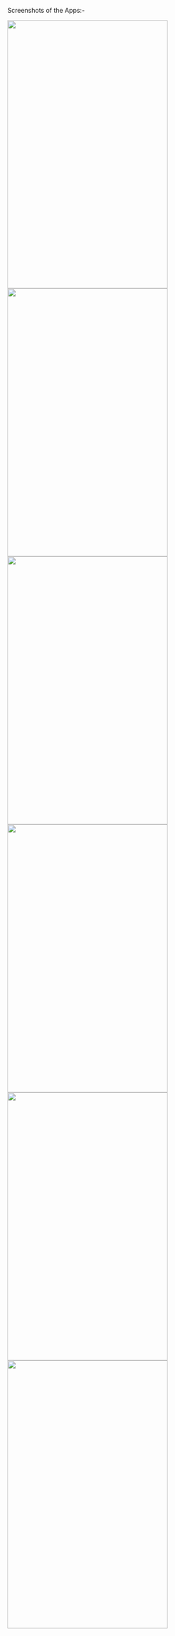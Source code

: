 Screenshots of the Apps:-

<a href="#"><img src="https://user-images.githubusercontent.com/5567433/135963952-7cde8931-0db7-439b-926b-3b181f218f6d.PNG" align="left" height="600" width="360" ></a>
<a href="#"><img src="https://user-images.githubusercontent.com/5567433/135963952-7cde8931-0db7-439b-926b-3b181f218f6d.PNG" align="left" height="600" width="360" ></a>
<a href="#"><img src="https://user-images.githubusercontent.com/5567433/135963952-7cde8931-0db7-439b-926b-3b181f218f6d.PNG" align="left" height="600" width="360" ></a>
<a href="#"><img src="https://user-images.githubusercontent.com/5567433/135963952-7cde8931-0db7-439b-926b-3b181f218f6d.PNG" align="left" height="600" width="360" ></a>
<a href="#"><img src="https://user-images.githubusercontent.com/5567433/135963952-7cde8931-0db7-439b-926b-3b181f218f6d.PNG" align="left" height="600" width="360" ></a>
<a href="#"><img src="https://user-images.githubusercontent.com/5567433/135963952-7cde8931-0db7-439b-926b-3b181f218f6d.PNG" align="left" height="600" width="360" ></a>
